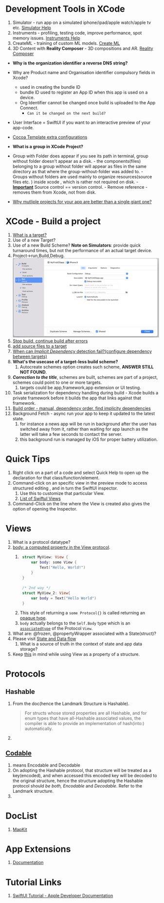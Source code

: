 # Development Tools in XCode
1. Simulator - run app on a simulated iphone/ipad/apple watch/apple tv etc. [Simulator Help](https://help.apple.com/simulator/mac/current/)
2. Instruments - profiling, testing code, improve performance, spot memory issues. [Instruments Help](https://help.apple.com/instruments/mac/current/)
3. CreateML - training of custom ML models. [Create ML](https://developer.apple.com/documentation/CreateML)
4. 3D Content with **Reality Composer** - 3D compositions and AR. [Reality Composer](https://developer.apple.com/documentation/RealityKit/creating-3d-content-with-reality-composer)

- **Why is the organization identifier a reverse DNS string?**

- Why are Product name and Organisation identifier compulsory fields in Xcode?
     - used in creating the bundle ID
     - bundle ID used to register an App ID when this app is used on a device.
     - Org Identifier cannot be changed once build is uploaded to the App Connect.
        - `Can it be changed on the next build?`

- User Interface = SwiftUI if you want to an interactive preview of your app-code.

- [Cocoa Template extra configurations](https://developer.apple.com/documentation/xcode/managing-files-and-folders-in-your-xcode-project)
- **What is a group in XCode Project?**

- Group with Folder does appear if you see its path in terminal, group without folder doesn't appear as a disk.
        - the components(files) belonging to a group without folder will appear as files in the same directory as that where the group-without-folder was added to.
        - Groups without folders are used mainly to organize resources(source files etc. )  inside xcode , which is rather not required on disk.
        - [**Important**](https://developer.apple.com/documentation/xcode/managing-files-and-folders-in-your-xcode-project) Source control == version control.
        - Remove reference - removes them from Xcode, not from disk.
- [Why mutliple projects for your app are better than a single giant one?](https://developer.apple.com/documentation/xcode/managing-multiple-projects-and-their-dependencies)

# XCode - Build a project
1. [What is a target?](https://developer.apple.com/documentation/xcode/building-and-running-an-app)
2. Use of a new Target?
3. Use of a new Build Scheme?
**Note on Simulators**: provide quick turnaround times, but not the performance of an actual target device.
4. Project->run,Build,Debug. <img src="images/attachDebugger.png" />
5. [Stop build, continue build after errors](https://developer.apple.com/documentation/xcode/building-and-running-an-app)
6. [add source files to a target](https://developer.apple.com/documentation/xcode/configuring-a-new-target-in-your-project)
7. [When can *Implicit Dependency* detection fail?(configure dependency between targets)](https://developer.apple.com/documentation/xcode/configuring-a-new-target-in-your-project)
8. **What's the usecase of a target-less build scheme?**
    1. Autocreate schemes option creates such scheme, **ANSWER STILL NOT FOUND**.
9. ***Correction to the title***, schemes are built, schemes are part of a project, schemes could point to one or more targets.
    1.  targets could be app,framework,app extension or UI testing.
10. Task serialization for dependency handling during build - Xcode builds a private framework before it builds the app that links against that framework.
11. [Build order - manual, dependency order, find implicity dependencies](https://developer.apple.com/documentation/xcode/customizing-the-build-schemes-for-a-project)
12. Background Fetch - async run your app to keep it updated to the latest state.
    1. for instance a news app will be run in background after the user has switched away from it, rather than waiting for app launch as the latter will take a few seconds to contact the server. 
    2. this background run is managed by iOS for proper battery utilization.


# Quick Tips
1. Right click on a part of a code and select Quick Help to open up the declaration for that class/function/element.
2. Command-click on an specific view in the preview mode to access structured editing , and in turn the SwiftUI inspector.
    1. Use this to customize that particular View.
    2. [List of SwiftuI Views](https://developer.apple.com/documentation/widgetkit/swiftui-views)
3. Command-Click on the line where the View is created also gives the option of opening the Inspector.

# Views
1. What is a protocol datatype?
2. [body: a computed property in the View protocol](https://developer.apple.com/documentation/swiftui/view/body-swift.property).
    1. ```Swift
        struct MyView: View {
            var body: some View {
                Text("Hello, World!")
            }
        }

        /* 2nd way */
        struct MyView_2: View{
            var body = Text("Hello World")
        }
        ```
    2. This style of returning a `some Protocol{}` is called returning an [opaque type](../learnSwift/README.MD#opaque_types).
    3. `body` actually belongs to the `Self.Body` type which is an [`associatedtype`](../learnSwift/README.MD#generics) of the Protocol `View`.
2. What are: @frozen, @propertyWrapper associated with a State(struct)?
3. Please visit [State and Data flow](https://developer.apple.com/documentation/swiftui/state-and-data-flow)        
    1. What is a source of truth in the context of state and app data storage?
4. Keep [this](https://developer.apple.com/forums/thread/652669) in mind while using View as a property of a structure.

# Protocols
## Hashable
1. From the doc(hence the Landmark Structure is Hashable).
    > For structs whose stored properties are all Hashable, and for enum types that have all-Hashable associated values, the compiler is able to provide an implementation of hash(into:) automatically.
2. 
## [Codable](https://developer.apple.com/documentation/swift/codable)
1. means Encodable and Decodable
2. On adopting the Hashable protocol, that structure will be treated as a key(encoded), and when accessed this encoded key will be decoded to the original structure, hence the structure adopting the Hashable protocol should *be both, Encodable* and *Decodable*. Refer to the Landmark structure.
3.  

# DocList
1. [MapKit](https://developer.apple.com/documentation/mapkit/)

# App Extensions
1. [Documentation](https://developer.apple.com/app-extensions/)

# Tutorial Links
1. [SwiftUI Tutorial - Apple Developer Documentation](https://developer.apple.com/tutorials/swiftui/creating-and-combining-views)